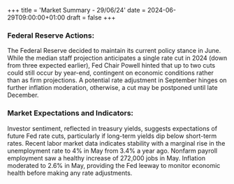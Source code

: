 +++
title = 'Market Summary - 29/06/24'
date = 2024-06-29T09:00:00+01:00
draft = false
+++

### Federal Reserve Actions:
The Federal Reserve decided to maintain its current policy stance in June. While the median staff projection anticipates a single rate cut in 2024 (down from three expected earlier), Fed Chair Powell hinted that up to two cuts could still occur by year-end, contingent on economic conditions rather than as firm projections. A potential rate adjustment in September hinges on further inflation moderation, otherwise, a cut may be postponed until late December.

### Market Expectations and Indicators:
Investor sentiment, reflected in treasury yields, suggests expectations of future Fed rate cuts, particularly if long-term yields dip below short-term rates. Recent labor market data indicates stability with a marginal rise in the unemployment rate to 4% in May from 3.4% a year ago. Nonfarm payroll employment saw a healthy increase of 272,000 jobs in May. Inflation moderated to 2.6% in May, providing the Fed leeway to monitor economic health before making any rate adjustments.